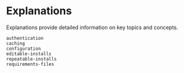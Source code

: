 # Explanations

Explanations provide detailed information on key topics and concepts.

```{toctree}
authentication
caching
configuration
editable-installs
repeatable-installs
requirements-files
```
